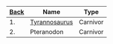 
| [Back](https://github.com/YonToNi/Dino-Game/blob/main/README.md) | Name | Type |
|---|---|---|
| 1. | [Tyrannosaurus](github.com) | Carnivor |
| 2. | Pteranodon | Carnivor |
